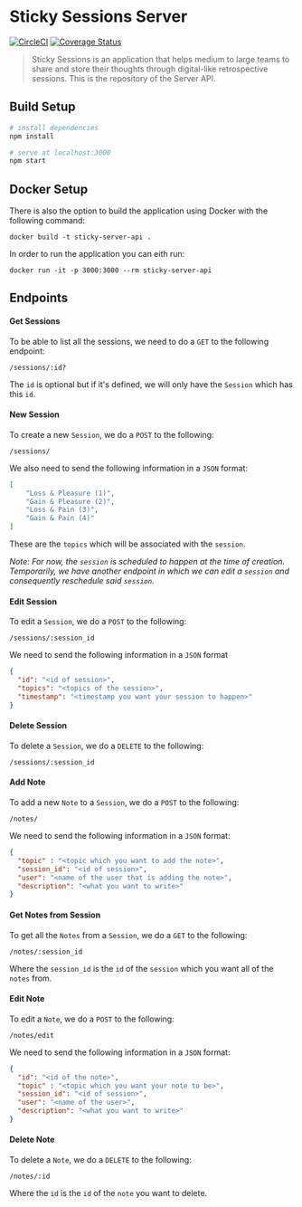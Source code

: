 # Sticky Sessions Server

[![CircleCI](https://circleci.com/gh/DiscordTime/sticky-sessions-server.svg?style=svg)](https://circleci.com/gh/DiscordTime/sticky-sessions-server)
[![Coverage Status](https://coveralls.io/repos/github/DiscordTime/sticky-sessions-server/badge.svg)](https://coveralls.io/github/DiscordTime/sticky-sessions-server)

> Sticky Sessions is an application that helps medium to large teams to share and store their thoughts through digital-like retrospective sessions. This is the repository of the Server API.

## Build Setup

``` bash
# install dependencies
npm install

# serve at localhost:3000
npm start
```

## Docker Setup

There is also the option to build the application using Docker with the following command:

```
docker build -t sticky-server-api .
```

In order to run the application you can eith run:

```
docker run -it -p 3000:3000 --rm sticky-server-api
```

## Endpoints

#### **Get Sessions**
To be able to list all the sessions, we need to do a `GET` to the following endpoint:
```
/sessions/:id?
```
The `id` is optional but if it's defined, we will only have the `Session` which has this `id`.

#### **New Session**
To create a new `Session`, we do a `POST` to the following:
```
/sessions/
```
We also need to send the following information in a `JSON` format:
``` JSON
[
	"Loss & Pleasure (1)",
	"Gain & Pleasure (2)",
	"Loss & Pain (3)",
	"Gain & Pain (4)"
]
```
These are the `topics` which will be associated with the `session`.

*Note: For now, the `session` is scheduled to happen at the time of creation. Temporarily, we have another endpoint in which we can edit a `session` and consequently reschedule said `session`.*

#### **Edit Session**
To edit a `Session`, we do a `POST` to the following:
```
/sessions/:session_id
```
We need to send the following information in a `JSON` format
``` JSON
{
  "id": "<id of session>",
  "topics": "<topics of the session>",
  "timestamp": "<timestamp you want your session to happen>"
}
```
#### **Delete Session**
To delete a `Session`, we do a `DELETE` to the following:
```
/sessions/:session_id
```

#### **Add Note**
To add a new `Note` to a `Session`, we do a `POST` to the following:
```
/notes/
```
We need to send the following information in a `JSON` format:
``` JSON
{
  "topic" : "<topic which you want to add the note>",
  "session_id": "<id of session>",
  "user": "<name of the user that is adding the note>",
  "description": "<what you want to write>"
}
```

#### **Get Notes from Session**
To get all the `Notes` from a `Session`, we do a `GET` to the following:
```
/notes/:session_id
```
Where the `session_id` is the `id` of the `session` which you want all of the `notes` from.

#### **Edit Note**
To edit a `Note`, we do a `POST` to the following:
```
/notes/edit
```
We need to send the following information in a `JSON` format:
``` JSON
{
  "id": "<id of the note>",
  "topic" : "<topic which you want your note to be>",
  "session_id": "<id of session>",
  "user": "<name of the user>",
  "description": "<what you want to write>"
}
```

#### **Delete Note**
To delete a `Note`, we do a `DELETE` to the following:
```
/notes/:id
```
Where the `id` is the `id` of the `note` you want to delete.
